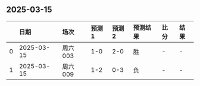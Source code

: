 

## 2025-03-15

|    | 日期         | 场次    | 预测1   | 预测2   | 预测结果   | 比分   | 结果   |
|---:|:-----------|:------|:------|:------|:-------|:-----|:-----|
|  0 | 2025-03-15 | 周六003 | 1-0   | 2-0   | 胜      | -    | -    |
|  1 | 2025-03-15 | 周六009 | 1-2   | 0-3   | 负      | -    | -    |

